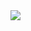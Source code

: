 <img src="https://github-readme-stats.vercel.app/api?username=yuxiaokui&show_icons=true&icon_color=CE1D2D&text_color=718096&bg_color=ffffff&hide_title=true" />
